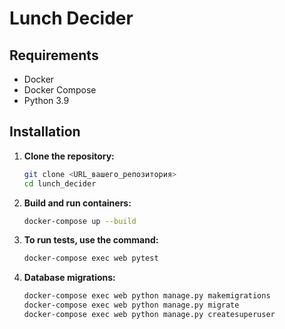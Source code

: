 # Lunch Decider

## Requirements
- Docker
- Docker Compose
- Python 3.9

## Installation

1. **Clone the repository:**
   ```bash
   git clone <URL_вашего_репозитория>
   cd lunch_decider

2. **Build and run containers:**
   ```bash
   docker-compose up --build

3. **To run tests, use the command:**
   ```bash
   docker-compose exec web pytest

4. **Database migrations:**
   ```bash
   docker-compose exec web python manage.py makemigrations
   docker-compose exec web python manage.py migrate
   docker-compose exec web python manage.py createsuperuser